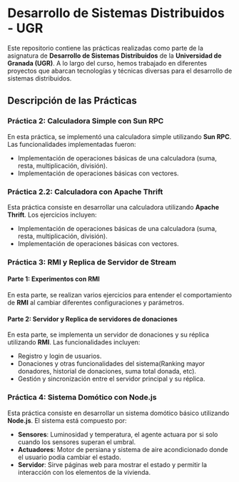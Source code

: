 # Desarrollo de Sistemas Distribuidos - UGR

Este repositorio contiene las prácticas realizadas como parte de la asignatura de **Desarrollo de Sistemas Distribuidos** de la **Universidad de Granada (UGR)**. A lo largo del curso, hemos trabajado en diferentes proyectos que abarcan tecnologías y técnicas diversas para el desarrollo de sistemas distribuidos.

## Descripción de las Prácticas

### Práctica 2: Calculadora Simple con Sun RPC

En esta práctica, se implementó una calculadora simple utilizando **Sun RPC**. Las funcionalidades implementadas fueron:
- Implementación de operaciones básicas de una calculadora (suma, resta, multiplicación, división).
- Implementación de operaciones básicas con vectores.

### Práctica 2.2: Calculadora con Apache Thrift

Esta práctica consiste en desarrollar una calculadora utilizando **Apache Thrift**. Los ejercicios incluyen:
- Implementación de operaciones básicas de una calculadora (suma, resta, multiplicación, división).
- Implementación de operaciones básicas con vectores.

### Práctica 3: RMI y Replica de Servidor de Stream

#### Parte 1: Experimentos con RMI

En esta parte, se realizan varios ejercicios para entender el comportamiento de **RMI** al cambiar diferentes configuraciones y parámetros.

#### Parte 2: Servidor y Replica de servidores de donaciones

En esta parte, se implementa un servidor de donaciones y su réplica utilizando **RMI**. Las funcionalidades incluyen:
- Registro y login de usuarios.
- Donaciones y otras funcionalidades del sistema(Ranking mayor donadores, historial de donaciones, suma total donada, etc).
- Gestión y sincronización entre el servidor principal y su réplica.

### Práctica 4: Sistema Domótico con Node.js

Esta práctica consiste en desarrollar un sistema domótico básico utilizando **Node.js**. El sistema está compuesto por:
- **Sensores**: Luminosidad y temperatura, el agente actuara por si solo cuando los sensores superan el umbral.
- **Actuadores**: Motor de persiana y sistema de aire acondicionado donde el usuario podia cambiar el estado.
- **Servidor**: Sirve páginas web para mostrar el estado y permitir la interacción con los elementos de la vivienda.
